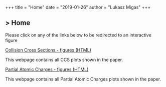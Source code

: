 +++
title = "Home"
date = "2019-01-26"
author = "Lukasz Migas"
+++
<h2>> Home<span class="logo__cursor" style="width: 3px; height: 1.625rem;"></span></h2>

Please click on any of the links below to be redirected to an interactive figure

[Collision Cross Sections - figures (HTML)](https://migas-charge-2017.netlify.com/assets/collision%20cross%20sections%20-%20monosaccharides%20-%20migas%202017)

This webpage contains all CCS plots shown in the paper.

[Partial Atomic Charges - figures (HTML)](https://migas-charge-2017.netlify.com/assets/partial%20atomic%20charges%20-%20monosaccharides%20-%20migas%202017)

This webpage contains all Partial Atomic Charges plots shown in the paper.